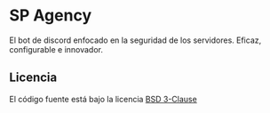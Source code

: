 # SP Agency

El bot de discord enfocado en la seguridad de los servidores. Eficaz, configurable e innovador.

## Licencia

El código fuente está bajo la licencia [BSD 3-Clause](LICENSE)

